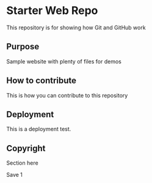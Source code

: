 # Starter Web Repo

This repository is for showing how Git and GitHub work

## Purpose

Sample website with plenty of files for demos

## How to contribute

This is how you can contribute to this repository

## Deployment
This is a deployment test.

## Copyright
Section here

Save 1